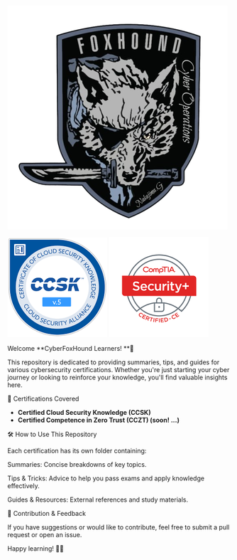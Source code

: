 ![Image1](Images/CyberFoxHound.png)

![Image1](Images/ccsk_logo.png) ![Image2](Images/Securitypluslogo.png) 

Welcome **CyberFoxHound Learners! **🚀

This repository is dedicated to providing summaries, tips, and guides for various cybersecurity certifications. Whether you're just starting your cyber journey or looking to reinforce your knowledge, you'll find valuable insights here.

📜 Certifications Covered

- **Certified Cloud Security Knowledge (CCSK)**
- **Certified Competence in Zero Trust (CCZT) (soon! ...)**

🛠️ How to Use This Repository

Each certification has its own folder containing:

Summaries: Concise breakdowns of key topics.

Tips & Tricks: Advice to help you pass exams and apply knowledge effectively.

Guides & Resources: External references and study materials.

📌 Contribution & Feedback

If you have suggestions or would like to contribute, feel free to submit a pull request or open an issue.

Happy learning! 🦊🔐

